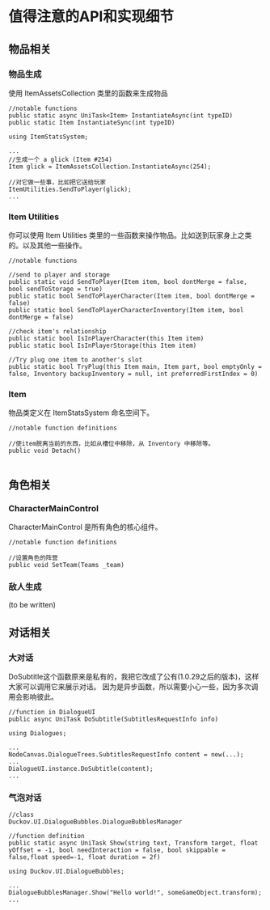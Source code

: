 # 值得注意的API和实现细节

## 物品相关

### 物品生成

使用 ItemAssetsCollection 类里的函数来生成物品

```
//notable functions
public static async UniTask<Item> InstantiateAsync(int typeID)
public static Item InstantiateSync(int typeID) 
```

```
using ItemStatsSystem;

...
//生成一个 a glick (Item #254)
Item glick = ItemAssetsCollection.InstantiateAsync(254);

//对它做一些事，比如把它送给玩家
ItemUtilities.SendToPlayer(glick);
...

```

### Item Utilities

你可以使用 Item Utilities 类里的一些函数来操作物品。比如送到玩家身上之类的。以及其他一些操作。


```
//notable functions

//send to player and storage
public static void SendToPlayer(Item item, bool dontMerge = false, bool sendToStorage = true)
public static bool SendToPlayerCharacter(Item item, bool dontMerge = false)
public static bool SendToPlayerCharacterInventory(Item item, bool dontMerge = false)

//check item's relationship
public static bool IsInPlayerCharacter(this Item item)
public static bool IsInPlayerStorage(this Item item)

//Try plug one item to another's slot
public static bool TryPlug(this Item main, Item part, bool emptyOnly = false, Inventory backupInventory = null, int preferredFirstIndex = 0)
```

### Item

物品类定义在 ItemStatsSystem 命名空间下。


```
//notable function definitions

//使item脱离当前的东西，比如从槽位中移除，从 Inventory 中移除等。
public void Detach()


```

## 角色相关

### CharacterMainControl
CharacterMainControl 是所有角色的核心组件。

```
//notable function definitions

//设置角色的阵营
public void SetTeam(Teams _team)
```

### 敌人生成

(to be written)

## 对话相关

### 大对话

DoSubtitle这个函数原来是私有的，我把它改成了公有(1.0.29之后的版本)，这样大家可以调用它来展示对话。
因为是异步函数，所以需要小心一些，因为多次调用会影响彼此。

```
//function in DialogueUI
public async UniTask DoSubtitle(SubtitlesRequestInfo info)
```

```
using Dialogues;

...
NodeCanvas.DialogueTrees.SubtitlesRequestInfo content = new(...);
...
DialogueUI.instance.DoSubtitle(content);
...

```
### 气泡对话

```
//class
Duckov.UI.DialogueBubbles.DialogueBubblesManager

//function definition
public static async UniTask Show(string text, Transform target, float yOffset = -1, bool needInteraction = false, bool skippable = false,float speed=-1, float duration = 2f)
```

```
using Duckov.UI.DialogueBubbles;

...
DialogueBubblesManager.Show("Hello world!", someGameObject.transform);
...
```
